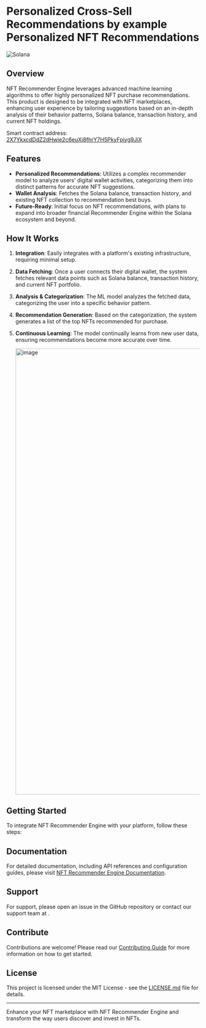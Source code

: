 # Personalized Cross-Sell Recommendations by example Personalized NFT Recommendations

![Solana](https://img.shields.io/badge/Solana-Blockchain-blue)

## Overview

NFT Recommender Engine leverages advanced machine learning algorithms to offer highly personalized NFT purchase recommendations. This product is designed to be integrated with NFT marketplaces, enhancing user experience by tailoring suggestions based on an in-depth analysis of their behavior patterns, Solana balance, transaction history, and current NFT holdings.

Smart contract address: [2X7YkxcdDdZ2dHwie2c6euXi8fhrY7H5PkyFpiyg9JiX](https://solscan.io/account/2X7YkxcdDdZ2dHwie2c6euXi8fhrY7H5PkyFpiyg9JiX?cluster=devnet)

## Features

- **Personalized Recommendations**: Utilizes a complex recommender model to analyze users' digital wallet activities, categorizing them into distinct patterns for accurate NFT suggestions.
- **Wallet Analysis**: Fetches the Solana balance, transaction history, and existing NFT collection to recommendation best buys.
- **Future-Ready**: Initial focus on NFT recommendations, with plans to expand into broader financial Recommender Engine within the Solana ecosystem and beyond.

## How It Works

1. **Integration**: Easily integrates with a platform's existing infrastructure, requiring minimal setup.
2. **Data Fetching**: Once a user connects their digital wallet, the system fetches relevant data points such as Solana balance, transaction history, and current NFT portfolio.
3. **Analysis & Categorization**: The ML model analyzes the fetched data, categorizing the user into a specific behavior pattern.
4. **Recommendation Generation**: Based on the categorization, the system generates a list of the top NFTs recommended for purchase.
5. **Continuous Learning**: The model continually learns from new user data, ensuring recommendations become more accurate over time.

   <img width="1163" alt="image" src="https://github.com/Peixer/crypto-flex/assets/11881839/4f54220d-ef08-4dbc-9074-29813613d34c">


## Getting Started

To integrate NFT Recommender Engine with your platform, follow these steps:
<TBA>

## Documentation
For detailed documentation, including API references and configuration guides, please visit [NFT Recommender Engine Documentation](#).

## Support
For support, please open an issue in the GitHub repository or contact our support team at <emails>.

## Contribute
Contributions are welcome! Please read our [Contributing Guide](CONTRIBUTING.md) for more information on how to get started.

## License
This project is licensed under the MIT License - see the [LICENSE.md](LICENSE) file for details.

---

Enhance your NFT marketplace with NFT Recommender Engine and transform the way users discover and invest in NFTs.
